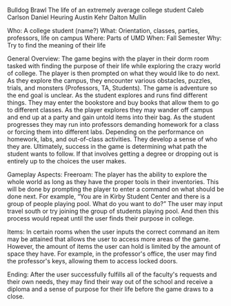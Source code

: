 Bulldog Brawl
The life of an extremely average college student
Caleb Carlson
Daniel Heuring
Austin Kehr
Dalton Mullin


Who: A college student (name?)
What: Orientation, classes, parties, professors, life on campus
Where: Parts of UMD
When: Fall Semester
Why: Try to find the meaning of their life

General Overview:
	The game begins with the player in their dorm room tasked with finding the purpose of their life while exploring the crazy world of college. The player is then prompted on what they would like to do next. As they explore the campus, they encounter various obstacles, puzzles, trials, and monsters (Professors, TA, Students). The game is adventure so the end goal is unclear. As the student explores and runs find different things. They may enter the bookstore and buy books that allow them to go to different classes. As the player explores they may wander off campus and end up at a party and gain untold items into their bag. As the student progresses they may run into professors demanding homework for a class or forcing them into different labs. Depending on the performance on homework, labs, and out-of-class activities. They develop a sense of who they are. Ultimately, success in the game is determining what path the student wants to follow. If that involves getting a degree or dropping out is entirely up to the choices the user makes. 

Gameplay Aspects:
Freeroam: The player has the ability to explore the whole world as long as they have the proper tools in their inventories. This will be done by prompting the player to enter a command on what should be done next. For example, “You are in Kirby Student Center and there is a group of people playing pool. What do you want to do?” The user may input travel south or try joining the group of students playing pool. And then this process would repeat until the user finds their purpose in college.


Items: In certain rooms when the user inputs the correct command an item may be attained that allows the user to access more areas of the game. However, the amount of items the user can hold is limited by the amount of space they have. For example, in the professor's office, the user may find the professor's keys, allowing them to access locked doors. 

Ending: After the user successfully fulfills all of the faculty's requests and their own needs, they may find their way out of the school and receive a diploma and a sense of purpose for their life before the game draws to a close.
